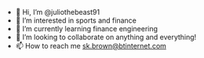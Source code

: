 - 👋 Hi, I’m @juliothebeast91
- 👀 I’m interested in sports and finance
- 🌱 I’m currently learning finance engineering
- 💞️ I’m looking to collaborate on anything and everything!
- 📫 How to reach me sk.brown@btinternet.com

<!---
juliothebeast91/juliothebeast91 is a ✨ special ✨ repository because its `README.md` (this file) appears on your GitHub profile.
You can click the Preview link to take a look at your changes.
--->
